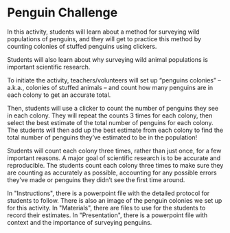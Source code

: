 # Penguin Challenge
In this activity, students will learn about a method for surveying wild populations of penguins, and they will get to practice this method by counting colonies of stuffed penguins using clickers. 

Students will also learn about why surveying wild animal populations is important scientific research. 

To initiate the activity, teachers/volunteers will set up “penguins colonies” – a.k.a., colonies of stuffed animals – and count how many penguins are in each colony to get an accurate total. 

Then, students will use a clicker to count the number of penguins they see in each colony. They will repeat the counts 3 times for each colony, then select the best estimate of the total number of penguins for each colony. The students will then add up the best estimate from each colony to find the total number of penguins they’ve estimated to be in the population! 

Students will count each colony three times, rather than just once, for a few important reasons. A major goal of scientific research is to be accurate and reproducible. The students count each colony three times to make sure they are counting as accurately as possible, accounting for any possible errors they’ve made or penguins they didn’t see the first time around.  

In "Instructions", there is a powerpoint file with the detailed protocol for students to follow. There is also an image of the penguin colonies we set up for this activity. 
In "Materials", there are files to use for the students to record their estimates. 
In "Presentation", there is a powerpoint file with context and the importance of surveying penguins. 
